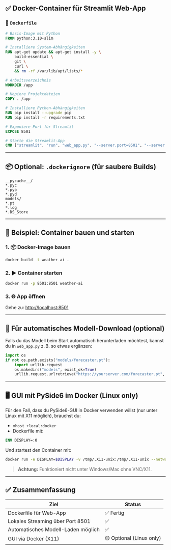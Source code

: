 
## ✅ Docker-Container für **Streamlit Web-App**

### 📄 `Dockerfile`

```dockerfile
# Basis-Image mit Python
FROM python:3.10-slim

# Installiere System-Abhängigkeiten
RUN apt-get update && apt-get install -y \
    build-essential \
    git \
    curl \
    && rm -rf /var/lib/apt/lists/*

# Arbeitsverzeichnis
WORKDIR /app

# Kopiere Projektdateien
COPY . /app

# Installiere Python-Abhängigkeiten
RUN pip install --upgrade pip
RUN pip install -r requirements.txt

# Exponiere Port für Streamlit
EXPOSE 8501

# Starte die Streamlit-App
CMD ["streamlit", "run", "web_app.py", "--server.port=8501", "--server.address=0.0.0.0"]
```

---

## 📦 Optional: `.dockerignore` (für saubere Builds)

```dockerignore
__pycache__/
*.pyc
*.pyo
*.pyd
models/
*.pt
*.log
*.DS_Store
```

---

## 🧪 Beispiel: Container bauen und starten

### 1. 📦 Docker-Image bauen

```bash
docker build -t weather-ai .
```

### 2. ▶️ Container starten

```bash
docker run -p 8501:8501 weather-ai
```

### 3. 🌐 App öffnen

Gehe zu: [http://localhost:8501](http://localhost:8501)

---

## 🔁 Für automatisches Modell-Download (optional)

Falls du das Modell beim Start automatisch herunterladen möchtest, kannst du in `web_app.py` z. B. so etwas ergänzen:

```python
import os
if not os.path.exists("models/forecaster.pt"):
    import urllib.request
    os.makedirs("models", exist_ok=True)
    urllib.request.urlretrieve("https://yourserver.com/forecaster.pt", "models/forecaster.pt")
```

---

## 🖥️ GUI mit PySide6 im Docker (Linux only)

Für den Fall, dass du PySide6-GUI in Docker verwenden willst (nur unter Linux mit X11 möglich), brauchst du:

- `xhost +local:docker`
- Dockerfile mit:

```dockerfile
ENV DISPLAY=:0
```

Und startest den Container mit:

```bash
docker run -e DISPLAY=$DISPLAY -v /tmp/.X11-unix:/tmp/.X11-unix --network=host weather-ai
```

> **Achtung:** Funktioniert nicht unter Windows/Mac ohne VNC/X11.

---

## ✅ Zusammenfassung

| Ziel | Status |
|------|--------|
| Dockerfile für Web-App | ✅ Fertig |
| Lokales Streaming über Port 8501 | ✅ |
| Automatisches Modell-Laden möglich | ✅ |
| GUI via Docker (X11) | 🟡 Optional (Linux only) |


